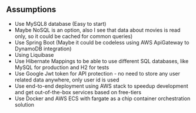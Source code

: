 ## Assumptions
- Use MySQL8 database (Easy to start)
- Maybe NoSQL is an option, also I see that data about movies is read only, so it could be cached for common queries)
- Use Spring Boot (Maybe it could be codeless using AWS ApiGateway to DynamoDB integration)
- Using Liquibase
- Use Hibernate Mappings to be able to use different SQL databases, like MySQL for production and H2 for tests
- Use Google Jwt token for API protection - no need to store any user related data anywhere, only user id is used
- Use end-to-end deployment using AWS stack to speedup development and get out-of-the-box services based on free-tiers
- Use Docker and AWS ECS with fargate as a chip container orchestration solution